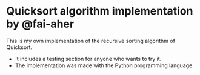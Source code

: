 # Quicksort algorithm implementation by @fai-aher

This is my own implementation of the recursive sorting algorithm of Quicksort.

* It includes a testing section for anyone who wants to try it.
* The implementation was made with the Python programming language.

